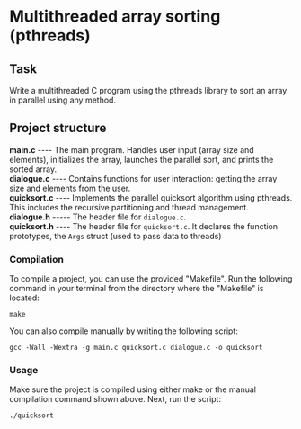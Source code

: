 # Multithreaded array sorting (pthreads)


## Task
Write a multithreaded C program using the pthreads library to sort an array in parallel using any method.

## Project structure <br>
**main.c** ----  The main program. Handles user input (array size and elements), initializes the array, launches the parallel sort, and prints the sorted array.<br>
**dialogue.c** ----  Contains functions for user interaction: getting the array size and elements from the user.<br>
**quicksort.c** ---- Implements the parallel quicksort algorithm using pthreads. This includes the recursive partitioning and thread management.<br>
**dialogue.h** ----- The header file for `dialogue.c`.<br>
**quicksort.h** ---- The header file for `quicksort.c`. It declares the function prototypes, the `Args` struct (used to pass data to threads)<br>


### Compilation
To compile a project, you can use the provided "Makefile".  Run the following command in your terminal from the directory where the "Makefile" is located:
```
make
```
You can also compile manually by writing the following script:
```
gcc -Wall -Wextra -g main.c quicksort.c dialogue.c -o quicksort
```

### Usage
Make sure the project is compiled using either make or the manual compilation command shown above. Next, run the script:

```
./quicksort
```

